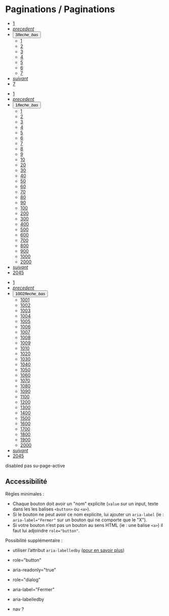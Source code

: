 # Paginations / Paginations




<div class="sipaui">
	<nav id="pagination01">
		<ul class="surcharge-storybook su-pagination su-rich">
		    <li class="su-pagination-item su-page-link"><a href="#">1</a></li>
		    <li class="su-pagination-item su-page-link"><a href="#"><i class="su-icon">precedent</i></a></li>
		    <li class="su-pagination-item su-page-select">
		    	<button data-sutoggleclass='{"sel":"#pagination01","klass":"su-pages-list-in"}'>3<i class="su-icon">fleche_bas</i></button>
		    	<ul class="surcharge-storybook su-pages-list">
				    <li><a href="#">1</a></li>
				    <li><a href="#">2</a></li>
				    <li class="su-page-active"><a href="#">3</a></li>
				    <li><a href="#">4</a></li>
				    <li><a href="#">5</a></li>
				    <li><a href="#">6</a></li>
				    <li><a href="#">7</a></li>
				</ul>
		    </li>
		    <li class="su-pagination-item su-page-link"><a href="#"><i class="su-icon">suivant</i></a></li>
		    <li class="su-pagination-item su-page-link"><a href="#">7</a></li>
		</ul>
	</nav>
</div>

<div class="sipaui">
	<nav id="pagination02">
		<ul class="surcharge-storybook su-pagination su-rich">
		    <li class="su-pagination-item su-page-link"><a href="#">1</a></li>
		    <li class="su-pagination-item su-page-link"><a href="#"><i class="su-icon">precedent</i></a></li>
		    <li class="su-pagination-item su-page-select">
		    	<button data-sutoggleclass='{"sel":"#pagination02","klass":"su-pages-list-in"}'>1<i class="su-icon">fleche_bas</i></button>
		    	<ul class="surcharge-storybook su-pages-list">
				    <li class="su-page-active"><a href="#">1</a></li>
				    <li><a href="#">2</a></li>
				    <li><a href="#">3</a></li>
				    <li><a href="#">4</a></li>
				    <li><a href="#">5</a></li>
				    <li><a href="#">6</a></li>
				    <li><a href="#">7</a></li>
				    <li><a href="#">8</a></li>
				    <li><a href="#">9</a></li>
				    <li><a href="#">10</a></li>
				    <li><a href="#">20</a></li>
				    <li><a href="#">30</a></li>
				    <li><a href="#">40</a></li>
				    <li><a href="#">50</a></li>
				    <li><a href="#">60</a></li>
				    <li><a href="#">70</a></li>
				    <li><a href="#">80</a></li>
				    <li><a href="#">90</a></li>
				    <li><a href="#">100</a></li>
				    <li><a href="#">200</a></li>
				    <li><a href="#">300</a></li>
				    <li><a href="#">400</a></li>
				    <li><a href="#">500</a></li>
				    <li><a href="#">600</a></li>
				    <li><a href="#">700</a></li>
				    <li><a href="#">800</a></li>
				    <li><a href="#">900</a></li>
				    <li><a href="#">1000</a></li>
				    <li><a href="#">2000</a></li>
				</ul>
		    </li>
		    <li class="su-pagination-item su-page-link"><a href="#"><i class="su-icon">suivant</i></a></li>
		    <li class="su-pagination-item su-page-link"><a href="#">2045</a></li>
		</ul>
	</nav>
</div>


<div class="sipaui">
	<nav id="pagination03">
		<ul class="surcharge-storybook su-pagination su-rich">
		    <li class="su-pagination-item su-page-link"><a href="#">1</a></li>
		    <li class="su-pagination-item su-page-link"><a href="#"><i class="su-icon">precedent</i></a></li>
		    <li class="su-pagination-item su-page-select">
		    	<button data-sutoggleclass='{"sel":"#pagination03","klass":"su-pages-list-in"}'>1002<i class="su-icon">fleche_bas</i></button>
		    	<ul class="surcharge-storybook su-pages-list">
				    <li><a href="#">1001</a></li>
				    <li class="su-page-active"><a href="#">1002</a></li>
				    <li><a href="#">1003</a></li>
				    <li><a href="#">1004</a></li>
				    <li><a href="#">1005</a></li>
				    <li><a href="#">1006</a></li>
				    <li><a href="#">1007</a></li>
				    <li><a href="#">1008</a></li>
				    <li><a href="#">1009</a></li>
				    <li><a href="#">1010</a></li>
				    <li><a href="#">1020</a></li>
				    <li><a href="#">1030</a></li>
				    <li><a href="#">1040</a></li>
				    <li><a href="#">1050</a></li>
				    <li><a href="#">1060</a></li>
				    <li><a href="#">1070</a></li>
				    <li><a href="#">1080</a></li>
				    <li><a href="#">1090</a></li>
				    <li><a href="#">1100</a></li>
				    <li><a href="#">1200</a></li>
				    <li><a href="#">1300</a></li>
				    <li><a href="#">1400</a></li>
				    <li><a href="#">1500</a></li>
				    <li><a href="#">1600</a></li>
				    <li><a href="#">1700</a></li>
				    <li><a href="#">1800</a></li>
				    <li><a href="#">1900</a></li>
				    <li><a href="#">2000</a></li>
				</ul>
		    </li>
		    <li class="su-pagination-item su-page-link"><a href="#"><i class="su-icon">suivant</i></a></li>
		    <li class="su-pagination-item su-page-link"><a href="#">2045</a></li>
		</ul>
	</nav>
</div>



disabled pas su-page-active





## Accessibilité

Règles minimales&nbsp;:
- Chaque bouton doit avoir un "nom" explicite (`value` sur un input, texte dans les les balises `<button>` ou `<a>`).
- Si le bouton ne peut avoir ce nom explicite, lui ajouter un `aria-label` (ie&nbsp;: `aria-label="Fermer"` sur un bouton qui ne comporte que le "X").
- Si votre bouton n’est pas un bouton au sens HTML (ie&nbsp;: une balise `<a>`) il faut lui adjoindre `role="button"`.

Possibilité supplémentaire&nbsp;:
- utiliser l’attribut `aria-labelledby` (<a href="https://developer.mozilla.org/fr/docs/Accessibilité/ARIA/Techniques_ARIA/Utiliser_l_attribut_aria-labelledby" target="_blank" rel="noopener">pour en savoir plus</a>)



- role="button"
- aria-readonly="true"
- role="dialog"
- aria-label="Fermer"
- aria-labelledby
- nav ?
